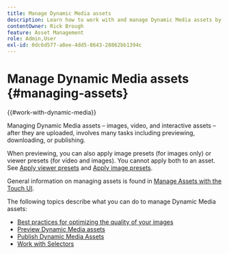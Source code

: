 ```yaml
---
title: Manage Dynamic Media assets
description: Learn how to work with and manage Dynamic Media assets by using workflows such as previewing, downloading, or publishing.
contentOwner: Rick Brough
feature: Asset Management
role: Admin,User
exl-id: 0dc6d577-a8ee-4dd5-8643-28862bb1394c
---
```

# Manage Dynamic Media assets {#managing-assets}

{{#work-with-dynamic-media}}

Managing Dynamic Media assets &ndash; images, video, and interactive assets &ndash; after they are uploaded, involves many tasks including previewing, downloading, or publishing.

When previewing, you can also apply image presets (for images only) or viewer presets (for video and images). You cannot apply both to an asset. See [Apply viewer presets](viewer-presets.md) and [Apply image presets](image-presets.md).

General information on managing assets is found in [Manage Assets with the Touch UI](/help/assets/manage-digital-assets.md).

The following topics describe what you can do to manage Dynamic Media assets:

* [Best practices for optimizing the quality of your images](best-practices-for-optimizing-the-quality-of-your-images.md)
* [Preview Dynamic Media assets](previewing-assets.md)
* [Publish Dynamic Media Assets](publishing-dynamicmedia-assets.md)
* [Work with Selectors](working-with-selectors.md)
